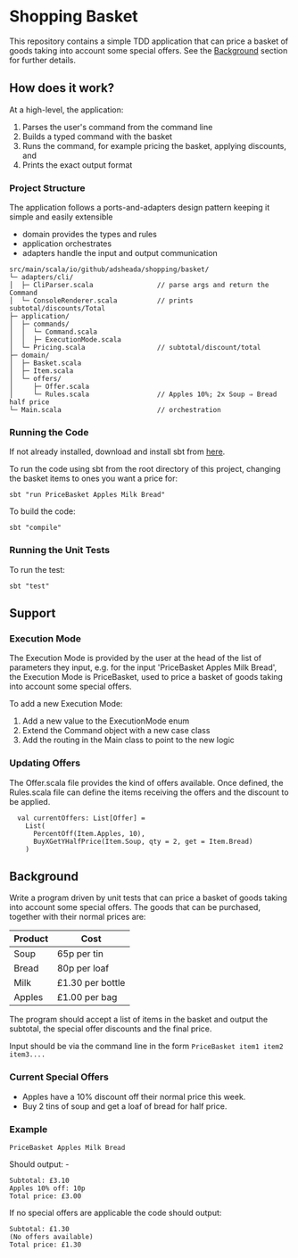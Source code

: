 
# Shopping Basket
This repository contains a simple TDD application that can price a basket of goods taking into account some special offers. See the [Background](Background) section for further details.

## How does it work?
At a high-level, the application:
1. Parses the user's command from the command line
2. Builds a typed command with the basket
3. Runs the command, for example pricing the basket, applying discounts, and
4. Prints the exact output format 

### Project Structure
The application follows a ports-and-adapters design pattern keeping it simple and easily extensible
- domain provides the types and rules
- application orchestrates
- adapters handle the input and output communication

```
src/main/scala/io/github/adsheada/shopping/basket/
└─ adapters/cli/
│  ├─ CliParser.scala                // parse args and return the Command
│  └─ ConsoleRenderer.scala          // prints subtotal/discounts/Total
├─ application/
│  ├─ commands/
│  │  └─ Command.scala
│  │  ├─ ExecutionMode.scala
│  └─ Pricing.scala                  // subtotal/discount/total
├─ domain/
│  ├─ Basket.scala
│  ├─ Item.scala
│  └─ offers/
│     ├─ Offer.scala
│     └─ Rules.scala                 // Apples 10%; 2x Soup ⇒ Bread half price
└─ Main.scala                        // orchestration
```

### Running the Code
If not already installed, download and install sbt from [here](https://www.scala-sbt.org/download).

To run the code using sbt from the root directory of this project, changing the basket items to ones you want a price for:
```
sbt "run PriceBasket Apples Milk Bread"
```

To build the code:
```
sbt "compile"
```

### Running the Unit Tests
To run the test:
```
sbt "test"
```

## Support

### Execution Mode
The Execution Mode is provided by the user at the head of the list of parameters they input, e.g. for the input 'PriceBasket Apples Milk Bread', the Execution Mode is PriceBasket, used to price a basket of goods taking into account some special offers.

To add a new Execution Mode:
1. Add a new value to the ExecutionMode enum
2. Extend the Command object with a new case class
3. Add the routing in the Main class to point to the new logic

### Updating Offers
The Offer.scala file provides the kind of offers available. Once defined, the Rules.scala file can define the items receiving the offers and the discount to be applied.
```
  val currentOffers: List[Offer] =
    List(
      PercentOff(Item.Apples, 10),
      BuyXGetYHalfPrice(Item.Soup, qty = 2, get = Item.Bread)
    )
```

## Background
Write a program driven by unit tests that can price a basket of goods taking into account some special offers. 
The goods that can be purchased, together with their normal prices are:

| Product | Cost               |
|---------|--------------------|
| Soup    | 65p per tin        |
| Bread   | 80p per loaf       |
| Milk    | £1.30 per bottle   |
| Apples  | £1.00 per bag      |

The program should accept a list of items in the basket and output the subtotal, the special offer discounts and
the final price.

Input should be via the command line in the form `PriceBasket item1 item2 item3....`

### Current Special Offers
* Apples have a 10% discount off their normal price this week.
* Buy 2 tins of soup and get a loaf of bread for half price.

### Example 

`PriceBasket Apples Milk Bread`

Should output: -
```
Subtotal: £3.10
Apples 10% off: 10p
Total price: £3.00
```

If no special offers are applicable the code should output:
```
Subtotal: £1.30
(No offers available)
Total price: £1.30
```